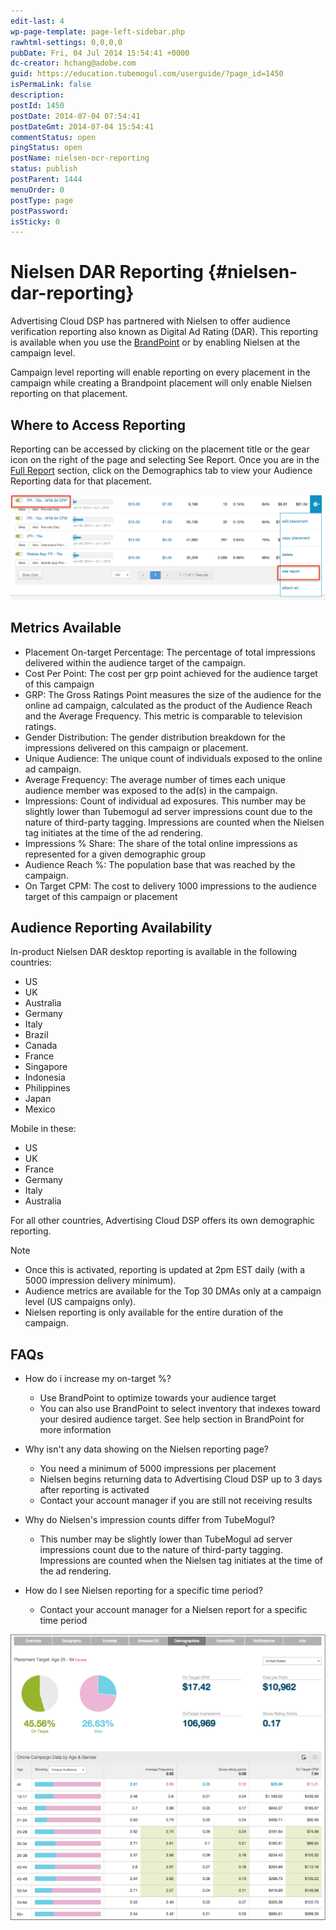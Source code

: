 ```yaml
---
edit-last: 4
wp-page-template: page-left-sidebar.php
rawhtml-settings: 0,0,0,0
pubDate: Fri, 04 Jul 2014 15:54:41 +0000
dc-creator: hchang@adobe.com
guid: https://education.tubemogul.com/userguide/?page_id=1450
isPermaLink: false
description: 
postId: 1450
postDate: 2014-07-04 07:54:41
postDateGmt: 2014-07-04 15:54:41
commentStatus: open
pingStatus: open
postName: nielsen-ocr-reporting
status: publish
postParent: 1444
menuOrder: 0
postType: page
postPassword: 
isSticky: 0
---
```


# Nielsen DAR Reporting {#nielsen-dar-reporting}

Advertising Cloud DSP has partnered with Nielsen to offer audience verification reporting also known as Digital Ad Rating (DAR).  This reporting is available when you use the [BrandPoint](../../dsp/planning/brandpoint.md) or by enabling Nielsen at the campaign level.

Campaign level reporting will enable reporting on every placement in the campaign while creating a Brandpoint placement will only enable Nielsen reporting on that placement.

## Where to Access Reporting

Reporting can be accessed by clicking on the placement title or the gear icon on the right of the page and selecting See Report. Once you are in the  [Full Report](campaign-reporting/full-report.md) section, click on the Demographics tab to view your Audience Reporting data for that placement.

[ ![GRP reporting](assets/grp-reporting.png)](assets/grp-reporting.png)

## Metrics Available

* Placement On-target Percentage: The percentage of total impressions delivered within the audience target of the campaign.
* Cost Per Point: The cost per grp point achieved for the audience target of this campaign
* GRP: The Gross Ratings Point measures the size of the audience for the online ad campaign, calculated as the product of the Audience Reach and the Average Frequency. This metric is comparable to television ratings.
* Gender Distribution: The gender distribution breakdown for the impressions delivered on this campaign or placement.
* Unique Audience: The unique count of individuals exposed to the online ad campaign.
* Average Frequency: The average number of times each unique audience member was exposed to the ad(s) in the campaign.
* Impressions: Count of individual ad exposures. This number may be slightly lower than Tubemogul ad server impressions count due to the nature of third-party tagging. Impressions are counted when the Nielsen tag initiates at the time of the ad rendering.
* Impressions % Share: The share of the total online impressions as represented for a given demographic group
* Audience Reach %: The population base that was reached by the campaign.
* On Target CPM: The cost to delivery 1000 impressions to the audience target of this campaign or placement

## Audience Reporting Availability

In-product Nielsen DAR desktop reporting is available in the following countries:

* US
* UK
* Australia
* Germany
* Italy
* Brazil
* Canada
* France
* Singapore
* Indonesia
* Philippines
* Japan
* Mexico

Mobile in these:

* US
* UK
* France
* Germany
* Italy
* Australia

For all other countries, Advertising Cloud DSP  offers its own demographic reporting.

>[!NOTE]
>
>* Once this is activated, reporting is updated at 2pm EST daily (with a 5000 impression delivery minimum).
>* Audience metrics are available for the Top 30 DMAs only at a campaign level (US campaigns only).
>* Nielsen reporting is only available for the entire duration of the campaign.

## FAQs

* How do i increase my on-target %?

    * Use BrandPoint to optimize towards your audience target
    * You can also use BrandPoint to select inventory that indexes toward your desired audience target. See help section in BrandPoint for more information

* Why isn't any data showing on the Nielsen reporting page?

    * You need a minimum of 5000 impressions per placement
    * Nielsen begins returning data to Advertising Cloud DSP up to 3 days after reporting is activated
    * Contact your account manager if you are still not receiving results

* Why do Nielsen's impression counts differ from TubeMogul?

    * This number may be slightly lower than TubeMogul ad server impressions count due to the nature of third-party tagging. Impressions are counted when the Nielsen tag initiates at the time of the ad rendering.

* How do I see Nielsen reporting for a specific time period?

    * Contact your account manager for a Nielsen report for a specific time period

[ ![ndar](assets/ndar.png)](assets/ndar.png) 

